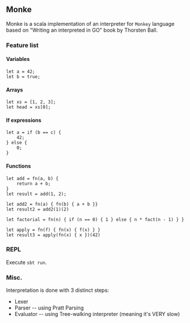 ## Monke 

Monke is a scala implementation of an interpreter for `Monkey` language based on "Writing an interpreted in GO" book by Thorsten Ball.

### Feature list

#### Variables

```
let a = 42;
let b = true;
```

#### Arrays

```
let xs = [1, 2, 3];
let head = xs[0];
```

#### If expressions

```
let a = if (b == c) {
    42;
} else {
    0;
}
```

#### Functions

```
let add = fn(a, b) {
    return a + b;
}
let result = add(1, 2);

let add2 = fn(a) { fn(b) { a + b }}
let result2 = add2(1)(2)

let factorial = fn(n) { if (n == 0) { 1 } else { n * fact(n - 1) } }

let apply = fn(f) { fn(x) { f(x) } }
let result3 = apply(fn(x) { x })(42)
```

### REPL

Execute `sbt run`.

### Misc.

Interpretation is done with 3 distinct steps:
- Lexer
- Parser -- using Pratt Parsing
- Evaluator -- using Tree-walking interpreter (meaning it's VERY slow)

